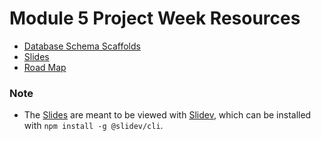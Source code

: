 # Module 5 Project Week Resources

* [Database Schema Scaffolds]
* [Slides]
* [Road Map]

### Note

* The [Slides] are meant to be viewed with [Slidev], which can be installed with
    `npm install -g @slidev/cli`.

[Database Schema Scaffolds]: ./assets/ReactSoloProjectDBSchemas.pdf
[Slides]: ./assets/slides.md
[Road Map]: ./assets/React-Project-Week-Road-Map.pdf
[Slidev]: https://sli.dev/
